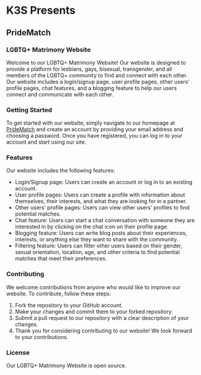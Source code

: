 # K3S Presents
## PrideMatch
### LGBTQ+ Matrimony Website
Welcome to our LGBTQ+ Matrimony Website! Our website is designed to provide a platform for lesbians, gays, bisexual, transgender, and all members of the LGBTQ+ community to find and connect with each other. Our website includes a login/signup page, user profile pages, other users' profile pages, chat features, and a blogging feature to help our users connect and communicate with each other.

### Getting Started
To get started with our website, simply navigate to our homepage at [PrideMatch](https://github.com/Sahilgupta3224/K3S) and create an account by providing your email address and choosing a password. Once you have registered, you can log in to your account and start using our site.

### Features
Our website includes the following features:

* Login/Signup page: Users can create an account or log in to an existing account.
* User profile pages: Users can create a profile with information about themselves, their interests, and what they are looking for in a partner.
* Other users' profile pages: Users can view other users' profiles to find potential matches.
* Chat feature: Users can start a chat conversation with someone they are interested in by clicking on the chat icon on their profile page.
* Blogging feature: Users can write blog posts about their experiences, interests, or anything else they want to share with the community.
* Filtering feature: Users can filter other users based on their gender, sexual orientation, location, age, and other criteria to find potential matches that meet their preferences.

### Contributing
We welcome contributions from anyone who would like to improve our website. To contribute, follow these steps:

1. Fork the repository to your GitHub account.
2. Make your changes and commit them to your forked repository.
3. Submit a pull request to our repository with a clear description of your changes.
4. Thank you for considering contributing to our website! We look forward to your contributions.

### License
Our LGBTQ+ Matrimony Website is open source.
